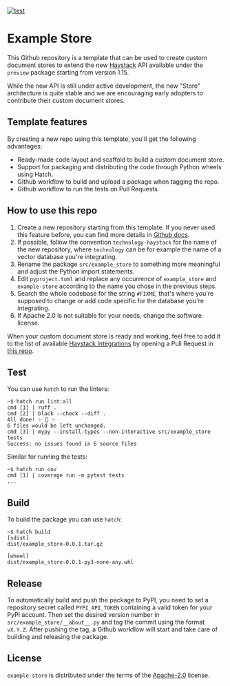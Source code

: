 [![test](https://github.com/deepset-ai/document-store/actions/workflows/test.yml/badge.svg)](https://github.com/deepset-ai/document-store/actions/workflows/test.yml)

# Example Store

This Github repository is a template that can be used to create custom document stores to extend
the new [Haystack](https://github.com/deepset-ai/haystack/) API available under the `preview`
package starting from version 1.15.

While the new API is still under active development, the new "Store" architecture is quite stable
and we are encouraging early adopters to contribute their custom document stores.

## Template features

By creating a new repo using this template, you'll get the following advantages:
- Ready-made code layout and scaffold to build a custom document store.
- Support for packaging and distributing the code through Python wheels using Hatch.
- Github workflow to build and upload a package when tagging the repo.
- Github workflow to run the tests on Pull Requests.

## How to use this repo

1. Create a new repository starting from this template. If you never used this feature before, you
   can find more details in [Github docs](https://docs.github.com/en/repositories/creating-and-managing-repositories/creating-a-repository-from-a-template).
2. If possible, follow the convention `technology-haystack` for the name of the new repository,
   where `technology` can be for example the name of a vector database you're integrating.
3. Rename the package `src/example_store` to something more meaningful and adjust the Python
   import statements.
4. Edit `pyproject.toml` and replace any occurrence of `example_store` and `example-store` according
   to the name you chose in the previous steps.
5. Search the whole codebase for the string `#FIXME`, that's where you're supposed to change or add
   code specific for the database you're integrating.
6. If Apache 2.0 is not suitable for your needs, change the software license.

When your custom document store is ready and working, feel free to add it to the list of available
[Haystack Integrations](https://haystack.deepset.ai/integrations) by opening a Pull Request in
[this repo](https://github.com/deepset-ai/haystack-integrations).


## Test

You can use `hatch` to run the linters:

```console
~$ hatch run lint:all
cmd [1] | ruff .
cmd [2] | black --check --diff .
All done! ✨ 🍰 ✨
6 files would be left unchanged.
cmd [3] | mypy --install-types --non-interactive src/example_store tests
Success: no issues found in 6 source files
```

Similar for running the tests:

```console
~$ hatch run cov
cmd [1] | coverage run -m pytest tests
...
```

## Build

To build the package you can use `hatch`:

```console
~$ hatch build
[sdist]
dist/example_store-0.0.1.tar.gz

[wheel]
dist/example_store-0.0.1-py3-none-any.whl
```

## Release

To automatically build and push the package to PyPI, you need to set a repository secret called `PYPI_API_TOKEN`
containing a valid token for your PyPI account.
Then set the desired version number in `src/example_store/__about__.py` and tag the commit using the format
`vX.Y.Z`. After pushing the tag, a Github workflow will start and take care of building and releasing the package.

## License

`example-store` is distributed under the terms of the [Apache-2.0](https://spdx.org/licenses/Apache-2.0.html) license.
